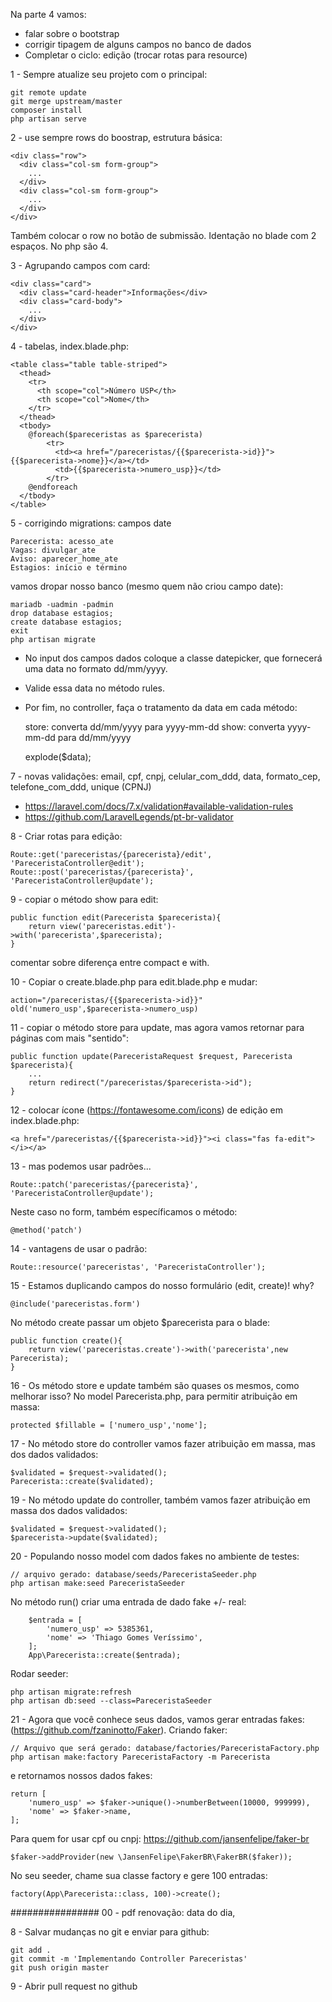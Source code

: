 Na parte 4 vamos:

 - falar sobre o bootstrap
 - corrigir tipagem de alguns campos no banco de dados
 - Completar o ciclo: edição (trocar rotas para resource) 


1 - Sempre atualize seu projeto com o principal:

    git remote update
    git merge upstream/master
    composer install
    php artisan serve

2 - use sempre rows do boostrap, estrutura básica:

    <div class="row">
      <div class="col-sm form-group">
        ...
      </div>
      <div class="col-sm form-group">
        ...
      </div>
    </div>

Também colocar o row no botão de submissão.
Identação no blade com 2 espaços. No php são 4.

3 - Agrupando campos com card:

    <div class="card">
      <div class="card-header">Informações</div>
      <div class="card-body">
        ...
      </div>
    </div>

4 - tabelas, index.blade.php:

    <table class="table table-striped">
      <thead>
        <tr>
          <th scope="col">Número USP</th>
          <th scope="col">Nome</th>
        </tr>
      </thead>
      <tbody>
        @foreach($pareceristas as $parecerista)
            <tr>
              <td><a href="/pareceristas/{{$parecerista->id}}">{{$parecerista->nome}}</a></td>
              <td>{{$parecerista->numero_usp}}</td>
            </tr>
        @endforeach
      </tbody>
    </table>

5 - corrigindo migrations: campos date

    Parecerista: acesso_ate
    Vagas: divulgar_ate
    Aviso: aparecer_home_ate
    Estagios: início e término

vamos dropar nosso banco (mesmo quem não criou campo date):

    mariadb -uadmin -padmin
    drop database estagios;
    create database estagios;
    exit
    php artisan migrate

 - No input dos campos dados coloque a classe datepicker, que fornecerá
uma data no formato dd/mm/yyyy. 
 - Valide essa data no método rules.
 - Por fim, no controller, faça o tratamento da data em cada método:

    store: converta dd/mm/yyyy para yyyy-mm-dd
    show: converta yyyy-mm-dd para dd/mm/yyyy

    explode($data);

7 - novas validações: email, cpf, cnpj, celular_com_ddd, data, formato_cep, telefone_com_ddd, unique (CPNJ)

 - https://laravel.com/docs/7.x/validation#available-validation-rules
 - https://github.com/LaravelLegends/pt-br-validator

8 - Criar rotas para edição:

    Route::get('pareceristas/{parecerista}/edit', 'PareceristaController@edit');
    Route::post('pareceristas/{parecerista}', 'PareceristaController@update');

9 - copiar o método show para edit:

    public function edit(Parecerista $parecerista){
        return view('pareceristas.edit')->with('parecerista',$parecerista);
    }

comentar sobre diferença entre compact e with.

10 - Copiar o create.blade.php para edit.blade.php e mudar:

    action="/pareceristas/{{$parecerista->id}}"
    old('numero_usp',$parecerista->numero_usp)

11 - copiar o método store para update, mas agora vamos retornar
para páginas com mais "sentido":

    public function update(PareceristaRequest $request, Parecerista $parecerista){
        ...
        return redirect("/pareceristas/$parecerista->id");
    }

12 - colocar ícone (https://fontawesome.com/icons) de edição em index.blade.php:

    <a href="/pareceristas/{{$parecerista->id}}"><i class="fas fa-edit"></i></a>

13 - mas podemos usar padrões...

    Route::patch('pareceristas/{parecerista}', 'PareceristaController@update');

Neste caso no form, também específicamos o método:

    @method('patch')

14 - vantagens de usar o padrão:

    Route::resource('pareceristas', 'PareceristaController');

15 - Estamos duplicando campos do nosso formulário (edit, create)! why?

    @include('pareceristas.form')

No método create passar um objeto $parecerista para o blade:

    public function create(){
        return view('pareceristas.create')->with('parecerista',new Parecerista);
    }

16 - Os método store e update também são quases os mesmos, como melhorar isso?
No model Parecerista.php, para permitir atribuição em massa:

    protected $fillable = ['numero_usp','nome'];

17 - No método store do controller vamos fazer atribuição em massa,
mas dos dados validados:

    $validated = $request->validated();
    Parecerista::create($validated);

19 - No método update do controller, também vamos fazer 
atribuição em massa dos dados validados:

    $validated = $request->validated();
    $parecerista->update($validated);

20 - Populando nosso model com dados fakes no ambiente de testes:

    // arquivo gerado: database/seeds/PareceristaSeeder.php
    php artisan make:seed PareceristaSeeder

No método run() criar uma entrada de dado fake +/- real:

        $entrada = [
            'numero_usp' => 5385361,
            'nome' => 'Thiago Gomes Veríssimo',
        ];
        App\Parecerista::create($entrada);

Rodar seeder:

    php artisan migrate:refresh
    php artisan db:seed --class=PareceristaSeeder

21 - Agora que você conhece seus dados, vamos gerar entradas fakes:
(https://github.com/fzaninotto/Faker).
Criando faker:

    // Arquivo que será gerado: database/factories/PareceristaFactory.php
    php artisan make:factory PareceristaFactory -m Parecerista

e retornamos nossos dados fakes:
    
    return [
        'numero_usp' => $faker->unique()->numberBetween(10000, 999999),
        'nome' => $faker->name,
    ];

Para quem for usar cpf ou cnpj: https://github.com/jansenfelipe/faker-br

    $faker->addProvider(new \JansenFelipe\FakerBR\FakerBR($faker));

No seu seeder, chame sua classe factory e gere 100 entradas:

    factory(App\Parecerista::class, 100)->create();

################
00 - pdf renovação: data do dia, 



8 - Salvar mudanças no git e enviar para github:

    git add .
    git commit -m 'Implementando Controller Pareceristas'
    git push origin master

9 - Abrir pull request no github
